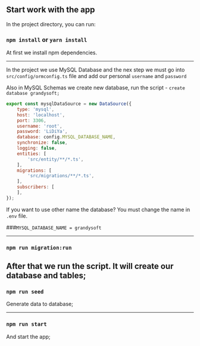 ## Start work with the app

In the project directory, you can run:

### `npm install` or `yarn install`
At first we install npm dependencies.

---

In the project we use MySQL Database and the nex step we must
go into `src/config/ormconfig.ts` file and add our personal `username` and `password`

Also in MySQL Schemas we create new database, run the script - `create database grandysoft;`

```js
export const mysqlDataSource = new DataSource({
    type: 'mysql',
    host: 'localhost',
    port: 3306,
    username: 'root',
    password: 'LiDiYa',
    database: config.MYSQL_DATABASE_NAME,
    synchronize: false,
    logging: false,
    entities: [
        'src/entity/**/*.ts',
    ],
    migrations: [
        'src/migrations/**/*.ts',
    ],
    subscribers: [
    ],
});
```
If you want to use other name the database?
You must change the name in `.env` file.

###`MYSQL_DATABASE_NAME = grandysoft`

---

### `npm run migration:run`
After that we run the script.
It will create our database and tables;
---

### `npm run seed`
Generate data to database;

---

### `npm run start`
And start the app;
